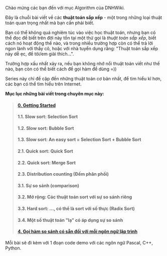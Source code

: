 Chào mừng các bạn đến với mục Algorithm của DNHWiki.

Đây là chuỗi bài viết về các **thuật toán sắp xếp** - một trong những loại thuật toán quan trọng nhất mà bạn cần phải biết.

Bạn có thể không quá nghiêm túc vào việc học thuật toán, nhưng bạn có thể đọc để biết trên đời này tồn tại một thứ gọi là *thuật toán sắp xếp*, biết cách nó hoạt động thế nào, và trong nhiều trường hợp còn có thể trả lời ngon lành với thầy cô, hoặc với nhà tuyển dụng rằng: "Thuật toán sắp xếp này dễ ẹc, để tôi/em giải thích...".

Trường hợp xấu nhất xảy ra, nếu bạn không nhớ nổi thuật toán viết như thế nào, bạn còn có thể biết cách để gọi hàm để dùng =))

Series này chỉ đề cập đến những thuật toán cơ bản nhất, để tìm hiểu kĩ hơn, các bạn có thể tìm hiểu trên Internet.

**Mục lục những bài viết trong chuyên mục này:**

> #### [0. Getting Started](0-getting-started.md)
> #### 1.1. Slow sort: Selection Sort
> #### 1.2. Slow sort: Bubble Sort
> #### 1.3. Slow sort: An easy sort = Selection Sort + Bubble Sort
> #### 2.1. Quick sort: Quick Sort
> #### 2.2. Quick sort: Merge Sort
> #### 2.3. Distribution counting (Đếm phân phối)
> #### 3.1. Sự so sánh (comparison)
> #### 3.2. Mở rộng: Các thuật toán sort với sự so sánh riêng
> #### 3.3. Hard sort: ..., có thể là sort với số thực (Radix Sort)
> #### 3.4. Một số thuật toán "lạ" có áp dụng sự so sánh
> #### [4. Gọi hàm so sánh có sẵn đối với mỗi ngôn ngữ lập trình](4-built-in-sort-function.md)

Mỗi bài sẽ đi kèm với 1 đoạn code demo với các ngôn ngữ Pascal, C++, Python.
